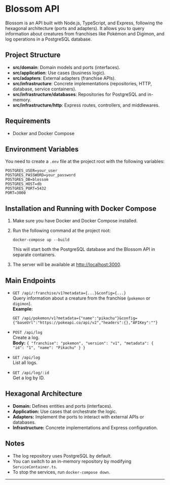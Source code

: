 # Blossom API

Blossom is an API built with Node.js, TypeScript, and Express, following the hexagonal architecture (ports and adapters). It allows you to query information about creatures from franchises like Pokémon and Digimon, and log operations in a PostgreSQL database.

## Project Structure

- **src/domain**: Domain models and ports (interfaces).
- **src/application**: Use cases (business logic).
- **src/adapters**: External adapters (franchise APIs).
- **src/infrastructure**: Concrete implementations (repositories, HTTP, database, service containers).
- **src/infrastructure/databases**: Repositories for PostgreSQL and in-memory.
- **src/infrastructure/http**: Express routes, controllers, and middlewares.

## Requirements

- Docker and Docker Compose

## Environment Variables

You need to create a `.env` file at the project root with the following variables:

```
POSTGRES_USER=your_user
POSTGRES_PASSWORD=your_password
POSTGRES_DB=blossom
POSTGRES_HOST=db
POSTGRES_PORT=5432
PORT=3000
```

## Installation and Running with Docker Compose

1. Make sure you have Docker and Docker Compose installed.
2. Run the following command at the project root:

   ```
   docker-compose up --build
   ```

   This will start both the PostgreSQL database and the Blossom API in separate containers.

3. The server will be available at [http://localhost:3000](http://localhost:3000).

## Main Endpoints
- `GET /api/:franchise/v1?metadata={...}&config={...}`  
  Query information about a creature from the franchise (`pokemon` or `digimon`).  
  **Example:**  
  ```
  GET /api/pokemon/v1?metadata={"name":"pikachu"}&config={"baseUrl":"https://pokeapi.co/api/v2","headers":{},"APIKey":""}
  ```

- `POST /api/log`  
  Create a log.  
  **Body:** `{ "franchise": "pokemon", "version": "v1", "metadata": { "id": "1", "name": "Pikachu" } }`

- `GET /api/log`  
  List all logs.

- `GET /api/log/:id`  
  Get a log by ID.

## Hexagonal Architecture

- **Domain:** Defines entities and ports (interfaces).
- **Application:** Use cases that orchestrate the logic.
- **Adapters:** Implement the ports to interact with external APIs or databases.
- **Infrastructure:** Concrete implementations and Express configuration.

## Notes

- The log repository uses PostgreSQL by default.
- You can switch to an in-memory repository by modifying `ServiceContainer.ts`.
- To stop the services, run `docker-compose down`.

---